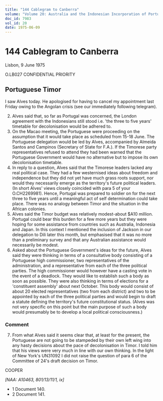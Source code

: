 ```yaml
---
title: "144 Cablegram to Canberra"
volume: "Volume 20: Australia and the Indonesian Incorporation of Portuguese Timor, 1974-1976"
doc_id: 7983
vol_id: 20
date: 1975-06-09
---
```


# 144 Cablegram to Canberra

Lisbon, 9 June 1975

O.LB027 CONFIDENTIAL PRIORITY

## Portuguese Timor

I saw Alves today. He apologised for having to cancel my appointment last Friday owing to the Angolan crisis (see our immediately following telegram).

  2. Alves said that, so far as Portugal was concerned, the London agreement with the Indonesians still stood i.e. 'the three to five years' timetable for decolonisation would be adhered to.
  3. On the Macao meeting, the Portuguese were proceeding on the assumption that it would take place as scheduled from 15-18 June. The Portuguese delegation would be led by Alves, accompanied by Almeida Santos and Campinos (Secretary of State for F.A.). If the Timorese party representatives refused to attend they had been warned that the Portuguese Government would have no alternative but to impose its own decolonisation timetable.
  4. In reply to a question, Alves said that the Timorese leaders lacked any real political case. They had a few westernised ideas about freedom and independence but they did not yet have much grass roots support, nor would they necessarily emerge as the territory's future political leaders. (In short Alves' views closely coincided with para 5 of your O.CH2269981). Hence, Portugal was prepared to soldier on for the next three to five years until a meaningful act of self determination could take place. There was no analogy between Timor and the situation in the African colonies.
  5. Alves said the Timor budget was relatively modest-about $A10 million. Portugal could bear this burden for a few more years but they were hoping for some assistance from countries such as Australia, Indonesia and Japan. In this context I mentioned the inclusion of Jackson in our delegation to Dili later this month, but emphasised that it was no more than a preliminary survey and that any Australian assistance would necessarily be modest.
  6. Asked about the Portuguese Government's ideas for the future, Alves said they were thinking in terms of a consultative body consisting of a Portuguese high commissioner, two representatives of the administration, and a representative from each of the three political parties. The high commissioner would however have a casting vote in the event of a deadlock. They would like to establish such a body as soon as possible. They were also thinking in terms of elections for a 'constituent assembly' about next October. This body would consist of about 20 elected representatives (two from each district) and two to be appointed by each of the three political parties and would begin to draft a statute defining the territory's future constitutional status. (Alves was not very specific on this point but the main purpose of such a body would presumably be to develop a local political consciousness.)



### Comment

  7. From what Alves said it seems clear that, at least for the present, the Portuguese are not going to be stampeded by their own left wing into any hasty decisions about the pace of decolonisation in Timor. I told him that his views were very much in line with our own thinking. In the light of New York's UN31092 I did not raise the question of para 6 of the Committee of 24's draft decision on Timor.



COOPER

_[NAA: A10463, 801/13/11/1, ix]_

  * 1 Document 140.
  * 2 Document 141.


